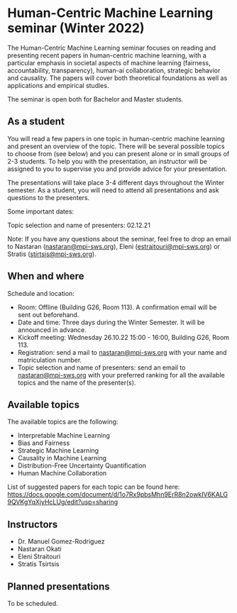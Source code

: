 # Human-Centric Machine Learning seminar (Winter 2022)

The Human-Centric Machine Learning seminar focuses on reading and presenting recent papers in human-centric machine learning, with a particular emphasis 
in societal aspects of machine learning (fairness, accountability, transparency), human-ai collaboration, strategic behavior and causality. The papers 
will cover both theoretical foundations as well as applications and empirical studies.

The seminar is open both for Bachelor and Master students.

## As a student

You will read a few papers in one topic in human-centric machine learning and present an overview of the topic. There will be several
possible topics to choose from (see below) and you can present alone or in small groups of 2-3 students. To help you with the presentation, an 
instructor will be assigned to you to supervise you and provide advice for your presentation.

The presentations will take place 3-4 different days throughout the Winter semester. As a student, you will need to attend all presentations and 
ask questions to the presenters. 

Some important dates:

Topic selection and name of presenters: 02.12.21

Note: If you have any questions about the seminar, feel free to drop an email to Nastaran (nastaran@mpi-sws.org), Eleni (estraitouri@mpi-sws.org) or Stratis (stirtsis@mpi-sws.org).

## When and where

Schedule and location:

 - Room: Offline (Building G26, Room 113). A confirmation email will be sent out beforehand.
 - Date and time: Three days during the Winter Semester. It will be announced in advance.
 - Kickoff meeting: Wednesday 26.10.22 15:00 - 16:00, Building G26, Room 113.
 - Registration: send a mail to nastaran@mpi-sws.org with your name and matriculation number.
 - Topic selection and name of presenters: send an email to nastaran@mpi-sws.org with your preferred ranking for all the available topics and the name of the presenter(s).

## Available topics

The available topics are the following:

 - Interpretable Machine Learning
 - Bias and Fairness
 - Strategic Machine Learning
 - Causality in Machine Learning
 - Distribution-Free Uncertainty Quantification
 - Human Machine Collaboration
 
List of suggested papers for each topic can be found here: https://docs.google.com/document/d/1o7Rx9pbsMhn9ErR8n2owkIV6KALG9QVKgYqXjyHcLUg/edit?usp=sharing

## Instructors

- Dr. Manuel Gomez-Rodriguez
- Nastaran Okati
- Eleni Straitouri
- Stratis Tsirtsis

## Planned presentations

To be scheduled.
